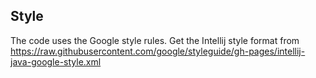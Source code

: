 ## Style

The code uses the Google style rules. Get the Intellij style format from https://raw.githubusercontent.com/google/styleguide/gh-pages/intellij-java-google-style.xml
